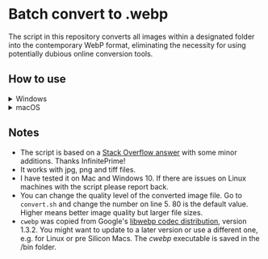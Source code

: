 # Batch convert to .webp
The script in this repository converts all images within a designated folder into the contemporary WebP format, eliminating the necessity for using potentially dubious online conversion tools.

## How to use
<details>
<summary>Windows</summary>

Windows does not natively support the execution of shell scripts. One way to run the script below is to install [Git](https://git-scm.com/) on your computer. Other options are highlighted in [this Stack Overflow thread](https://stackoverflow.com/questions/26522789/how-to-run-sh-on-windows-command-prompt).

1. Download the ***convert.sh*** script and the ***cwebp*** executable files.

    [convert.sh](https://rene78.github.io/batch-convert-to-webp/convert.sh)

    [cwebp (1.3.2-windows-x64)](https://rene78.github.io/batch-convert-to-webp/cwebp.exe)

2. Copy those 2 files to the folder with the images that you want to convert to _.webp_.
3. Open Git Bash by pressing the <kbd>Windows</kbd> key and type `git bash`
4. Navigate to your image folder:

    `cd link/to/your/image/folder`

5. Start the batch convert process by typing the following command in the terminal window:
    `sh convert.sh`

6. All _.webp_ files will be saved in a subfolder called ***webp***.
</details>

<details>
<summary>macOS</summary>

1. Download the ***convert.sh*** script and the ***cwebp*** executable files.

    [convert.sh](https://rene78.github.io/batch-convert-to-webp/convert.sh)

    [cwebp (1.3.2-mac-arm64)](https://rene78.github.io/batch-convert-to-webp/cwebp)

2. Copy those 2 files to the folder with the images that you want to convert to _.webp_.
3. Open a terminal window by clicking <kbd>⌘ Command</kbd> + <kbd>Space</kbd> and typing `terminal` in the search field. Then click on _Terminal_.
4. Navigate to your image folder:

    `cd link/to/your/image/folder`

5. Start the batch convert process by typing the following command in the terminal window:
    `sh convert.sh`

6. All _.webp_ files will be saved in a subfolder called ***webp***.
</details>

## Notes
- The script is based on a [Stack Overflow answer](https://stackoverflow.com/a/26565210/5263954) with some minor additions. Thanks InfinitePrime!
- It works with jpg, png and tiff files.
- I have tested it on Mac and Windows 10. If there are issues on Linux machines with the script please report back.
- You can change the quality level of the converted image file. Go to `convert.sh` and change the number on line 5. 80 is the default value. Higher means better image quality but larger file sizes.
- `cwebp` was copied from Google's [libwebp codec distribution](https://storage.googleapis.com/downloads.webmproject.org/releases/webp/index.html), version 1.3.2. You might want to update to a later version or use a different one, e.g. for Linux or pre Silicon Macs. The <i>cwebp</i> executable is saved in the /bin folder.